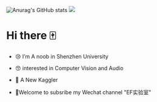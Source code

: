 
![Anurag's GitHub stats](https://github-readme-stats.vercel.app/api?username=CNShawn&theme=nightowl&include_all_commits=true)
![](https://visitor-badge.glitch.me/badge?page_id=CNShawn.readme)

# Hi there 🀄

- :cry: I’m A noob in Shenzhen University

- :kissing_smiling_eyes: interested in Computer Vision and Audio

- :memo: A New Kaggler

- :open_hands:Welcome to subsribe my Wechat channel "EF实验室"

  <!--

  *😅 I’m looking to collaborate on ...

  *😅 I’m looking for help with ...

  *😅Ask me about ...

  *😅 How to reach me: ...

  *😅 Pronouns: ...

  *😅 Fun fact: ...

  -->




